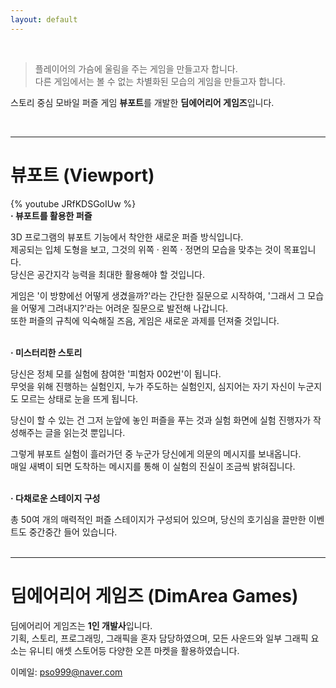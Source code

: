 ```yaml
---
layout: default
---
```

<br>

>플레이어의 가슴에 울림을 주는 게임을 만들고자 합니다.<br>
>다른 게임에서는 볼 수 없는 차별화된 모습의 게임을 만들고자 합니다.

스토리 중심 모바일 퍼즐 게임 **뷰포트**를 개발한 **딤에어리어 게임즈**입니다.<br>

<br>

---
# 뷰포트 (Viewport)

{% youtube JRfKDSGoIUw %}
<br>
<b>· 뷰포트를 활용한 퍼즐</b>

3D 프로그램의 뷰포트 기능에서 착안한 새로운 퍼즐 방식입니다.<br>
제공되는 입체 도형을 보고, 그것의 위쪽 · 왼쪽 · 정면의 모습을 맞추는 것이 목표입니다.<br>
당신은 공간지각 능력을 최대한 활용해야 할 것입니다.

게임은 '이 방향에선 어떻게 생겼을까?'라는 간단한 질문으로 시작하여, '그래서 그 모습을 어떻게 그려내지?'라는 어려운 질문으로 발전해 나갑니다.<br>
또한 퍼즐의 규칙에 익숙해질 즈음, 게임은 새로운 과제를 던져줄 것입니다.<br>
<br>

<b>· 미스터리한 스토리</b>

당신은 정체 모를 실험에 참여한 '피험자 002번'이 됩니다.<br>
무엇을 위해 진행하는 실험인지, 누가 주도하는 실험인지, 심지어는 자기 자신이 누군지도 모르는 상태로 눈을 뜨게 됩니다.

당신이 할 수 있는 건 그저 눈앞에 놓인 퍼즐을 푸는 것과 실험 화면에 실험 진행자가 작성해주는 글을 읽는것 뿐입니다.<br>

그렇게 뷰포트 실험이 흘러가던 중 누군가 당신에게 의문의 메시지를 보내옵니다.<br>
매일 새벽이 되면 도착하는 메시지를 통해 이 실험의 진실이 조금씩 밝혀집니다.<br>
<br>

<b>· 다채로운 스테이지 구성</b>

총 50여 개의 매력적인 퍼즐 스테이지가 구성되어 있으며, 당신의 호기심을 끌만한 이벤트도 중간중간 들어 있습니다.<br>
<br>

---
# 딤에어리어 게임즈 (DimArea Games)

딤에어리어 게임즈는 **1인 개발사**입니다.<br>
기획, 스토리, 프로그래밍, 그래픽을 혼자 담당하였으며, 모든 사운드와 일부 그래픽 요소는 유니티 애셋 스토어등 다양한 오픈 마켓을 활용하였습니다.

이메일: pso999@naver.com
<br>